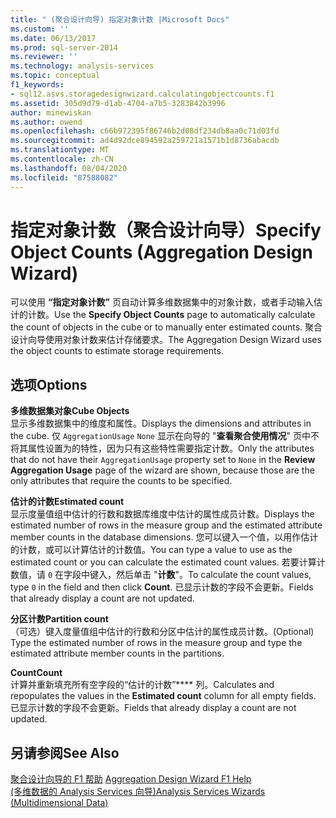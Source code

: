 ```yaml
---
title: " (聚合设计向导) 指定对象计数 |Microsoft Docs"
ms.custom: ''
ms.date: 06/13/2017
ms.prod: sql-server-2014
ms.reviewer: ''
ms.technology: analysis-services
ms.topic: conceptual
f1_keywords:
- sql12.asvs.storagedesignwizard.calculatingobjectcounts.f1
ms.assetid: 305d9d79-d1ab-4704-a7b5-3283842b3996
author: minewiskan
ms.author: owend
ms.openlocfilehash: c66b972395f86746b2d08df234db8aa0c71d03fd
ms.sourcegitcommit: ad4d92dce894592a259721a1571b1d8736abacdb
ms.translationtype: MT
ms.contentlocale: zh-CN
ms.lasthandoff: 08/04/2020
ms.locfileid: "87588082"
---
```

# <a name="specify-object-counts-aggregation-design-wizard"></a><span data-ttu-id="590c6-102">指定对象计数（聚合设计向导）</span><span class="sxs-lookup"><span data-stu-id="590c6-102">Specify Object Counts (Aggregation Design Wizard)</span></span>
  <span data-ttu-id="590c6-103">可以使用 **“指定对象计数”** 页自动计算多维数据集中的对象计数，或者手动输入估计的计数。</span><span class="sxs-lookup"><span data-stu-id="590c6-103">Use the **Specify Object Counts** page to automatically calculate the count of objects in the cube or to manually enter estimated counts.</span></span> <span data-ttu-id="590c6-104">聚合设计向导使用对象计数来估计存储要求。</span><span class="sxs-lookup"><span data-stu-id="590c6-104">The Aggregation Design Wizard uses the object counts to estimate storage requirements.</span></span>  
  
## <a name="options"></a><span data-ttu-id="590c6-105">选项</span><span class="sxs-lookup"><span data-stu-id="590c6-105">Options</span></span>  
 <span data-ttu-id="590c6-106">**多维数据集对象**</span><span class="sxs-lookup"><span data-stu-id="590c6-106">**Cube Objects**</span></span>  
 <span data-ttu-id="590c6-107">显示多维数据集中的维度和属性。</span><span class="sxs-lookup"><span data-stu-id="590c6-107">Displays the dimensions and attributes in the cube.</span></span> <span data-ttu-id="590c6-108">仅 `AggregationUsage` `None` 显示在向导的 "**查看聚合使用情况**" 页中不将其属性设置为的特性，因为只有这些特性需要指定计数。</span><span class="sxs-lookup"><span data-stu-id="590c6-108">Only the attributes that do not have their `AggregationUsage` property set to `None` in the **Review Aggregation Usage** page of the wizard are shown, because those are the only attributes that require the counts to be specified.</span></span>  
  
 <span data-ttu-id="590c6-109">**估计的计数**</span><span class="sxs-lookup"><span data-stu-id="590c6-109">**Estimated count**</span></span>  
 <span data-ttu-id="590c6-110">显示度量值组中估计的行数和数据库维度中估计的属性成员计数。</span><span class="sxs-lookup"><span data-stu-id="590c6-110">Displays the estimated number of rows in the measure group and the estimated attribute member counts in the database dimensions.</span></span> <span data-ttu-id="590c6-111">您可以键入一个值，以用作估计的计数，或可以计算估计的计数值。</span><span class="sxs-lookup"><span data-stu-id="590c6-111">You can type a value to use as the estimated count or you can calculate the estimated count values.</span></span> <span data-ttu-id="590c6-112">若要计算计数值，请 `0` 在字段中键入，然后单击 "**计数**"。</span><span class="sxs-lookup"><span data-stu-id="590c6-112">To calculate the count values, type `0` in the field and then click **Count**.</span></span> <span data-ttu-id="590c6-113">已显示计数的字段不会更新。</span><span class="sxs-lookup"><span data-stu-id="590c6-113">Fields that already display a count are not updated.</span></span>  
  
 <span data-ttu-id="590c6-114">**分区计数**</span><span class="sxs-lookup"><span data-stu-id="590c6-114">**Partition count**</span></span>  
 <span data-ttu-id="590c6-115">（可选）键入度量值组中估计的行数和分区中估计的属性成员计数。</span><span class="sxs-lookup"><span data-stu-id="590c6-115">(Optional) Type the estimated number of rows in the measure group and type the estimated attribute member counts in the partitions.</span></span>  
  
 <span data-ttu-id="590c6-116">**Count**</span><span class="sxs-lookup"><span data-stu-id="590c6-116">**Count**</span></span>  
 <span data-ttu-id="590c6-117">计算并重新填充所有空字段的“估计的计数”\*\*\*\* 列。</span><span class="sxs-lookup"><span data-stu-id="590c6-117">Calculates and repopulates the values in the **Estimated count** column for all empty fields.</span></span> <span data-ttu-id="590c6-118">已显示计数的字段不会更新。</span><span class="sxs-lookup"><span data-stu-id="590c6-118">Fields that already display a count are not updated.</span></span>  
  
## <a name="see-also"></a><span data-ttu-id="590c6-119">另请参阅</span><span class="sxs-lookup"><span data-stu-id="590c6-119">See Also</span></span>  
 <span data-ttu-id="590c6-120">[聚合设计向导的 F1 帮助](aggregation-design-wizard-f1-help.md) </span><span class="sxs-lookup"><span data-stu-id="590c6-120">[Aggregation Design Wizard F1 Help](aggregation-design-wizard-f1-help.md) </span></span>  
 [<span data-ttu-id="590c6-121">&#40;多维数据的 Analysis Services 向导&#41;</span><span class="sxs-lookup"><span data-stu-id="590c6-121">Analysis Services Wizards &#40;Multidimensional Data&#41;</span></span>](analysis-services-wizards-multidimensional-data.md)  
  
  
